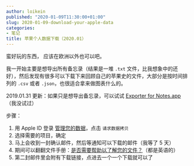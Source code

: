 ```yaml
---
author: loikein
published: "2020-01-09T11:30:00+01:00"
slug: 2020-01-09-download-your-apple-data
categories:
- 笔记
title: 苹果个人数据下载（2020.01）
---
```

蛮好玩的东西， 应该在欧洲以外也可以吧。  
  
我一开始主要是想导出所有备忘录（结果是一堆 `.txt`
文件，比我想象中的还好），然后发现有很多可以下载下来回顾自己的苹果史的文件，大部分是按时间排列的
`.csv` 或者 `.json`，也很适合拿来做图表什么的。  
  
2019.01.31 更新：如果只是想导出备忘录，可以试试 [Exporter for Notes.app](http://writeapp.net/notesexporter/)（我没试过）  
  
步骤：  

1.  用 Apple ID 登录 [管理您的数据](https://privacy.apple.com/)，点击
    `请求数据拷贝`
2.  选择需要的项目，确定
3.  马上会收到一封确认邮件，然后等通知可以下载的邮件（我等了 5 天）
4.  期间可以翻翻文件手册：[是否需要帮助以了解您的文件？](https://privacy.apple.com/file-guides)（都是英语的）
5.  第二封邮件里会附有下载链接，点进去一个一个下载就可以了
